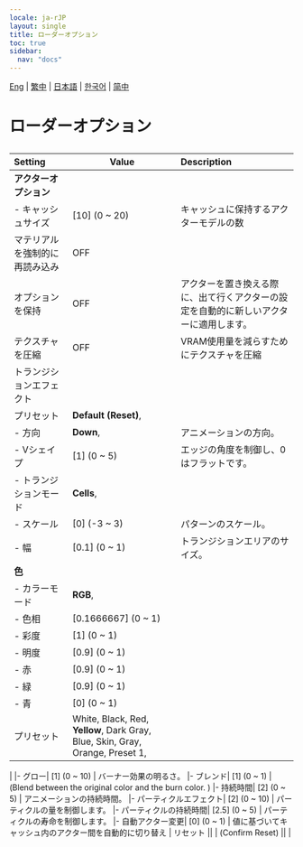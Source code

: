 ```yaml
---
locale: ja-rJP
layout: single
title: ローダーオプション
toc: true
sidebar:
  nav: "docs"
---
```

[Eng](/dancexr/menu/2025.4/actors/loader_options.md) | [繁中](/tw/dancexr/menu/2025.4/actors/loader_options.md) | [日本語](/jp/dancexr/menu/2025.4/actors/loader_options.md) | [한국어](/kr/dancexr/menu/2025.4/actors/loader_options.md) | [简中](/zh/dancexr/menu/2025.4/actors/loader_options.md)
# ローダーオプション
## 
| Setting | Value | Description |
| :--- | --- | :--- |
|**アクターオプション** | | 
|- キャッシュサイズ| [10] (0 ~ 20) | キャッシュに保持するアクターモデルの数
| マテリアルを強制的に再読み込み | OFF | 
| オプションを保持 | OFF | アクターを置き換える際に、出て行くアクターの設定を自動的に新しいアクターに適用します。
| テクスチャを圧縮 | OFF | VRAM使用量を減らすためにテクスチャを圧縮
| トランジションエフェクト || 
| プリセット |  **Default (Reset)**,  |  |
|- 方向|  **Down**,  | アニメーションの方向。
|- Vシェイプ| [1] (0 ~ 5) | エッジの角度を制御し、0はフラットです。
|- トランジションモード|  **Cells**,  | 
|- スケール| [0] (-3 ~ 3) | パターンのスケール。
|- 幅| [0.1] (0 ~ 1) | トランジションエリアのサイズ。
|**色** | | 
|- カラーモード|  **RGB**,  | 
|- 色相| [0.1666667] (0 ~ 1) | 
|- 彩度| [1] (0 ~ 1) | 
|- 明度| [0.9] (0 ~ 1) | 
|- 赤| [0.9] (0 ~ 1) | 
|- 緑| [0.9] (0 ~ 1) | 
|- 青| [0] (0 ~ 1) | 
| プリセット |  White,  Black,  Red,  **Yellow**,  Dark Gray,  Blue,  Skin,  Gray,  Orange,  Preset 1,  |  |
|
|- グロー| [1] (0 ~ 10) | バーナー効果の明るさ。
|- ブレンド| [1] (0 ~ 1) | (Blend between the original color and the burn color. )
|- 持続時間| [2] (0 ~ 5) | アニメーションの持続時間。
|- パーティクルエフェクト| [2] (0 ~ 10) | パーティクルの量を制御します。
|- パーティクルの持続時間| [2.5] (0 ~ 5) | パーティクルの寿命を制御します。
|- 自動アクター変更| [0] (0 ~ 1) | 値に基づいてキャッシュ内のアクター間を自動的に切り替え
| リセット || 
| (Confirm Reset) || 
|
